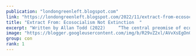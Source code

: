 ```yaml
---
publication: "londongreenleft.blogspot.com"
link: "https://londongreenleft.blogspot.com/2022/11/extract-from-ecosocialism-not-extinction.html"
title: "Extract From: Ecosocialism Not Extinction  "
excerpt: "Written by Allan Todd (2022)     “The central preomise of ecosocialism, already suggested by the term itself, is that non-ecological sociali..."
image: "https://blogger.googleusercontent.com/img/b/R29vZ2xl/AVvXsEgOnGFu2WFN8j2gycS06HZ75nEWFUt9D1NBDq-lEWGmFZc0ehRT64ddPVWfVUqWM0wlx6h9catM047Q3HlFivr_j7zniynnGXzXUkbNwsYs89KkQDEdsv803SwGwXV7sU8ubdbFNIo7LZwYyldmPBXiisfqqouBt4GcVM1rQMbf-gWB1F7iYKac9jVB/w1200-h630-p-k-no-nu/ECOSOCIALISM.NOTEXTINCTION%20(1).jpg"
group: con
rank: 1
---
```

